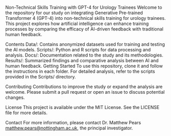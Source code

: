 Non-Technical Skills Training with GPT-4 for Urology Trainees
Welcome to the repository for our study on integrating Generative Pre-trained Transformer 4 (GPT-4) into non-technical skills training for urology trainees. This project explores how artificial intelligence can enhance training processes by comparing the efficacy of AI-driven feedback with traditional human feedback.

Contents
Data/: Contains anonymized datasets used for training and testing the AI models.
Scripts/: Python and R scripts for data processing and analysis.
Docs/: Documentation related to the study and its methodologies.
Results/: Summarized findings and comparative analysis between AI and human feedback.
Getting Started
To use this repository, clone it and follow the instructions in each folder. For detailed analysis, refer to the scripts provided in the Scripts/ directory.

Contributing
Contributions to improve the study or expand the analysis are welcome. Please submit a pull request or open an issue to discuss potential changes.

License
This project is available under the MIT License. See the LICENSE file for more details.

Contact
For more information, please contact Dr. Matthew Pears matthew.pears@nottingham.ac.uk, the principal investigator.
